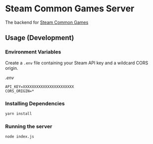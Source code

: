 # Steam Common Games Server

The backend for [Steam Common Games](https://github.com/henkelmax/steam-common-games)

## Usage (Development)

### Environment Variables

Create a `.env` file containing your Steam API key and a wildcard CORS origin.

*.env*

``` env
API_KEY=XXXXXXXXXXXXXXXXXXXXXXX
CORS_ORIGIN=*
```

### Installing Dependencies

``` sh
yarn install
```

### Running the server

``` sh
node index.js
```

